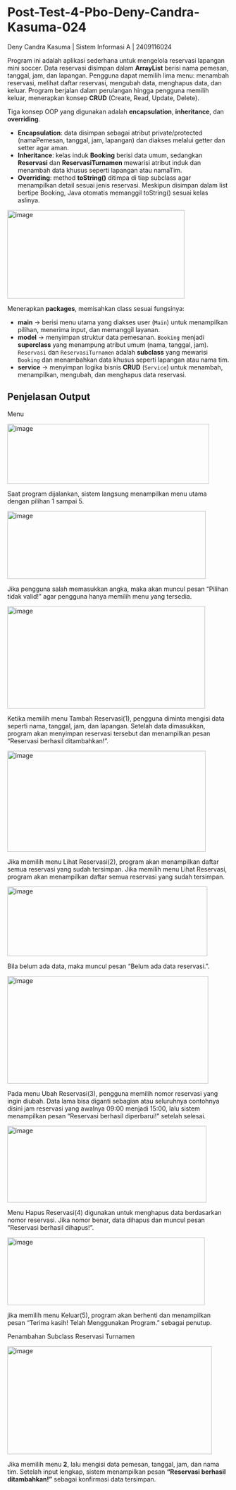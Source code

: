 # Post-Test-4-Pbo-Deny-Candra-Kasuma-024

Deny Candra Kasuma | Sistem Informasi A | 2409116024

Program ini adalah aplikasi sederhana untuk mengelola reservasi lapangan mini soccer. Data reservasi disimpan dalam **ArrayList** berisi nama pemesan, tanggal, jam, dan lapangan. Pengguna dapat memilih lima menu: menambah reservasi, melihat daftar reservasi, mengubah data, menghapus data, dan keluar. Program berjalan dalam perulangan hingga pengguna memilih keluar, menerapkan konsep **CRUD** (Create, Read, Update, Delete).

Tiga konsep OOP yang digunakan adalah **encapsulation**, **inheritance**, dan **overriding**.

* **Encapsulation**: data disimpan sebagai atribut private/protected (namaPemesan, tanggal, jam, lapangan) dan diakses melalui getter dan setter agar aman.
* **Inheritance**: kelas induk **Booking** berisi data umum, sedangkan **Reservasi** dan **ReservasiTurnamen** mewarisi atribut induk dan menambah data khusus seperti lapangan atau namaTim.
* **Overriding**: method **toString()** ditimpa di tiap subclass agar menampilkan detail sesuai jenis reservasi. Meskipun disimpan dalam list bertipe Booking, Java otomatis memanggil toString() sesuai kelas aslinya.

<img width="402" height="201" alt="image" src="https://github.com/user-attachments/assets/adfcd252-2509-4d55-89e2-b70f13b54097" />

Menerapkan **packages**, memisahkan class sesuai fungsinya:

* **main** → berisi menu utama yang diakses user (`Main`) untuk menampilkan pilihan, menerima input, dan memanggil layanan.
* **model** → menyimpan struktur data pemesanan. `Booking` menjadi **superclass** yang menampung atribut umum (nama, tanggal, jam). `Reservasi` dan `ReservasiTurnamen` adalah **subclass** yang mewarisi `Booking` dan menambahkan data khusus seperti lapangan atau nama tim.
* **service** → menyimpan logika bisnis **CRUD** (`Service`) untuk menambah, menampilkan, mengubah, dan menghapus data reservasi.

## Penjelasan Output
Menu

<img width="458" height="136" alt="image" src="https://github.com/user-attachments/assets/57bf9638-367c-4447-9469-bca11243f77a" />

Saat program dijalankan, sistem langsung menampilkan menu utama dengan pilihan 1 sampai 5.

<img width="450" height="154" alt="image" src="https://github.com/user-attachments/assets/22dbebbd-d6fe-4cd1-b333-c288deb26d35" />

Jika pengguna salah memasukkan angka, maka akan muncul pesan “Pilihan tidak valid!” agar pengguna hanya memilih menu yang tersedia.

<img width="449" height="232" alt="image" src="https://github.com/user-attachments/assets/6532fb16-56d7-4c7b-a6ef-a2bbb93fceb9" />

Ketika memilih menu Tambah Reservasi(1), pengguna diminta mengisi data seperti nama, tanggal, jam, dan lapangan. Setelah data dimasukkan, program akan menyimpan reservasi tersebut dan menampilkan pesan “Reservasi berhasil ditambahkan!”.

<img width="450" height="229" alt="image" src="https://github.com/user-attachments/assets/7a7df4d6-7a3d-4409-983f-92756e213d72" />


Jika memilih menu Lihat Reservasi(2), program akan menampilkan daftar semua reservasi yang sudah tersimpan. Jika memilih menu Lihat Reservasi, program akan menampilkan daftar semua reservasi yang sudah tersimpan.

<img width="454" height="158" alt="image" src="https://github.com/user-attachments/assets/4b2c32f6-f120-460a-89ad-a702eadd86dd" />

Bila belum ada data, maka muncul pesan “Belum ada data reservasi.”.

<img width="456" height="244" alt="image" src="https://github.com/user-attachments/assets/fd24aa72-0964-492c-9c5f-ae7e333ac70d" />

Pada menu Ubah Reservasi(3), pengguna memilih nomor reservasi yang ingin diubah. Data lama bisa diganti sebagian atau seluruhnya contohnya disini jam reservasi yang awalnya 09:00 menjadi 15:00, lalu sistem menampilkan pesan “Reservasi berhasil diperbarui!” setelah selesai.

<img width="452" height="174" alt="image" src="https://github.com/user-attachments/assets/208fd40d-b4c9-4f80-bfae-1a7ef218a44b" />

Menu Hapus Reservasi(4) digunakan untuk menghapus data berdasarkan nomor reservasi. Jika nomor benar, data dihapus dan muncul pesan “Reservasi berhasil dihapus!”.

<img width="448" height="154" alt="image" src="https://github.com/user-attachments/assets/71f958ed-0923-420d-98b0-24d93b248c16" />

jika memilih menu Keluar(5), program akan berhenti dan menampilkan pesan “Terima kasih! Telah Menggunakan Program.” sebagai penutup.


Penambahan Subclass Reservasi Turnamen

<img width="464" height="245" alt="image" src="https://github.com/user-attachments/assets/8ac6a2c8-c2dc-4b82-9f27-988232ed8968" />

Jika memilih menu **2**, lalu mengisi data pemesan, tanggal, jam, dan nama tim.
Setelah input lengkap, sistem menampilkan pesan **“Reservasi berhasil ditambahkan!”** sebagai konfirmasi data tersimpan.
